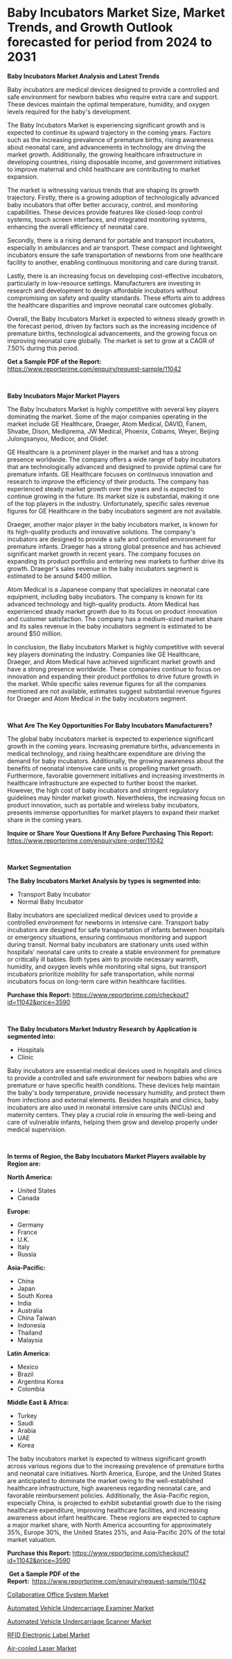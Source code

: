 <p><h1>Baby Incubators Market Size, Market Trends, and Growth Outlook forecasted for period from 2024 to 2031</h1></p><p><strong>Baby Incubators Market Analysis and Latest Trends</strong></p>
<p><p>Baby incubators are medical devices designed to provide a controlled and safe environment for newborn babies who require extra care and support. These devices maintain the optimal temperature, humidity, and oxygen levels required for the baby's development.</p><p>The Baby Incubators Market is experiencing significant growth and is expected to continue its upward trajectory in the coming years. Factors such as the increasing prevalence of premature births, rising awareness about neonatal care, and advancements in technology are driving the market growth. Additionally, the growing healthcare infrastructure in developing countries, rising disposable income, and government initiatives to improve maternal and child healthcare are contributing to market expansion.</p><p>The market is witnessing various trends that are shaping its growth trajectory. Firstly, there is a growing adoption of technologically advanced baby incubators that offer better accuracy, control, and monitoring capabilities. These devices provide features like closed-loop control systems, touch screen interfaces, and integrated monitoring systems, enhancing the overall efficiency of neonatal care.</p><p>Secondly, there is a rising demand for portable and transport incubators, especially in ambulances and air transport. These compact and lightweight incubators ensure the safe transportation of newborns from one healthcare facility to another, enabling continuous monitoring and care during transit.</p><p>Lastly, there is an increasing focus on developing cost-effective incubators, particularly in low-resource settings. Manufacturers are investing in research and development to design affordable incubators without compromising on safety and quality standards. These efforts aim to address the healthcare disparities and improve neonatal care outcomes globally.</p><p>Overall, the Baby Incubators Market is expected to witness steady growth in the forecast period, driven by factors such as the increasing incidence of premature births, technological advancements, and the growing focus on improving neonatal care globally. The market is set to grow at a CAGR of 7.50% during this period.</p></p>
<p><strong>Get a Sample PDF of the Report:&nbsp;</strong> <a href="https://www.reportprime.com/enquiry/request-sample/11042">https://www.reportprime.com/enquiry/request-sample/11042</a></p>
<p>&nbsp;</p>
<p><strong>Baby Incubators Major Market Players</strong></p>
<p><p>The Baby Incubators Market is highly competitive with several key players dominating the market. Some of the major companies operating in the market include GE Healthcare, Draeger, Atom Medical, DAVID, Fanem, Shvabe, Dison, Mediprema, JW Medical, Phoenix, Cobams, Weyer, Beijing Julongsanyou, Medicor, and Olidef.</p><p>GE Healthcare is a prominent player in the market and has a strong presence worldwide. The company offers a wide range of baby incubators that are technologically advanced and designed to provide optimal care for premature infants. GE Healthcare focuses on continuous innovation and research to improve the efficiency of their products. The company has experienced steady market growth over the years and is expected to continue growing in the future. Its market size is substantial, making it one of the top players in the industry. Unfortunately, specific sales revenue figures for GE Healthcare in the baby incubators segment are not available.</p><p>Draeger, another major player in the baby incubators market, is known for its high-quality products and innovative solutions. The company's incubators are designed to provide a safe and controlled environment for premature infants. Draeger has a strong global presence and has achieved significant market growth in recent years. The company focuses on expanding its product portfolio and entering new markets to further drive its growth. Draeger's sales revenue in the baby incubators segment is estimated to be around $400 million.</p><p>Atom Medical is a Japanese company that specializes in neonatal care equipment, including baby incubators. The company is known for its advanced technology and high-quality products. Atom Medical has experienced steady market growth due to its focus on product innovation and customer satisfaction. The company has a medium-sized market share and its sales revenue in the baby incubators segment is estimated to be around $50 million.</p><p>In conclusion, the Baby Incubators Market is highly competitive with several key players dominating the industry. Companies like GE Healthcare, Draeger, and Atom Medical have achieved significant market growth and have a strong presence worldwide. These companies continue to focus on innovation and expanding their product portfolios to drive future growth in the market. While specific sales revenue figures for all the companies mentioned are not available, estimates suggest substantial revenue figures for Draeger and Atom Medical in the baby incubators segment.</p></p>
<p>&nbsp;</p>
<p><strong>What Are The Key Opportunities For Baby Incubators Manufacturers?</strong></p>
<p><p>The global baby incubators market is expected to experience significant growth in the coming years. Increasing premature births, advancements in medical technology, and rising healthcare expenditure are driving the demand for baby incubators. Additionally, the growing awareness about the benefits of neonatal intensive care units is propelling market growth. Furthermore, favorable government initiatives and increasing investments in healthcare infrastructure are expected to further boost the market. However, the high cost of baby incubators and stringent regulatory guidelines may hinder market growth. Nevertheless, the increasing focus on product innovation, such as portable and wireless baby incubators, presents immense opportunities for market players to expand their market share in the coming years.</p></p>
<p><strong>Inquire or Share Your Questions If Any Before Purchasing This Report:</strong> <a href="https://www.reportprime.com/enquiry/pre-order/11042">https://www.reportprime.com/enquiry/pre-order/11042</a></p>
<p>&nbsp;</p>
<p><strong>Market Segmentation</strong></p>
<p><strong>The Baby Incubators Market Analysis by types is segmented into:</strong></p>
<p><ul><li>Transport Baby Incubator</li><li>Normal Baby Incubator</li></ul></p>
<p><p>Baby incubators are specialized medical devices used to provide a controlled environment for newborns in intensive care. Transport baby incubators are designed for safe transportation of infants between hospitals or emergency situations, ensuring continuous monitoring and support during transit. Normal baby incubators are stationary units used within hospitals' neonatal care units to create a stable environment for premature or critically ill babies. Both types aim to provide necessary warmth, humidity, and oxygen levels while monitoring vital signs, but transport incubators prioritize mobility for safe transportation, while normal incubators focus on long-term care within healthcare facilities.</p></p>
<p><strong>Purchase this Report:&nbsp;</strong><a href="https://www.reportprime.com/checkout?id=11042&price=3590">https://www.reportprime.com/checkout?id=11042&price=3590</a></p>
<p>&nbsp;</p>
<p><strong>The Baby Incubators Market Industry Research by Application is segmented into:</strong></p>
<p><ul><li>Hospitals</li><li>Clinic</li></ul></p>
<p><p>Baby incubators are essential medical devices used in hospitals and clinics to provide a controlled and safe environment for newborn babies who are premature or have specific health conditions. These devices help maintain the baby's body temperature, provide necessary humidity, and protect them from infections and external elements. Besides hospitals and clinics, baby incubators are also used in neonatal intensive care units (NICUs) and maternity centers. They play a crucial role in ensuring the well-being and care of vulnerable infants, helping them grow and develop properly under medical supervision.</p></p>
<p>&nbsp;</p>
<p><strong>In terms of Region, the Baby Incubators Market Players available by Region are:</strong></p>
<p>
    <p> <strong> North America: </strong>
        <ul>
            <li>United States</li>
            <li>Canada</li>
        </ul>
        </p> 
    <p> <strong> Europe: </strong>
        <ul>
            <li>Germany</li>
            <li>France</li>
            <li>U.K.</li>
            <li>Italy</li>
            <li>Russia</li>
        </ul>
        </p> 
    <p> <strong> Asia-Pacific: </strong>
        <ul>
            <li>China</li>
            <li>Japan</li>
            <li>South Korea</li>
            <li>India</li>
            <li>Australia</li>
            <li>China Taiwan</li>
            <li>Indonesia</li>
            <li>Thailand</li>
            <li>Malaysia</li>
        </ul>
        </p> 
    <p> <strong> Latin America: </strong>
        <ul>
            <li>Mexico</li>
            <li>Brazil</li>
            <li>Argentina Korea</li>
            <li>Colombia</li>
        </ul>
        </p> 
    <p> <strong> Middle East & Africa: </strong>
        <ul>
            <li>Turkey</li>
            <li>Saudi</li>
            <li>Arabia</li>
            <li>UAE</li>
            <li>Korea</li>
        </ul>
    </p>
    </p>
<p><p>The baby incubators market is expected to witness significant growth across various regions due to the increasing prevalence of premature births and neonatal care initiatives. North America, Europe, and the United States are anticipated to dominate the market owing to the well-established healthcare infrastructure, high awareness regarding neonatal care, and favorable reimbursement policies. Additionally, the Asia-Pacific region, especially China, is projected to exhibit substantial growth due to the rising healthcare expenditure, improving healthcare facilities, and increasing awareness about infant healthcare. These regions are expected to capture a major market share, with North America accounting for approximately 35%, Europe 30%, the United States 25%, and Asia-Pacific 20% of the total market valuation.</p></p>
<p><strong>Purchase this Report: </strong><a href="https://www.reportprime.com/checkout?id=11042&price=3590">https://www.reportprime.com/checkout?id=11042&price=3590</a></p>
<p>&nbsp;<strong>Get a Sample PDF of the Report:&nbsp;&nbsp;</strong><a href="https://www.reportprime.com/enquiry/request-sample/11042">https://www.reportprime.com/enquiry/request-sample/11042</a></p>
<p><strong></strong></p>
<p><p><a href="https://medium.com/@jessicajones1965/decoding-collaborative-office-system-market-metrics-market-share-trends-and-growth-patterns-f5e60ff15a28">Collaborative Office System Market</a></p><p><a href="https://medium.com/@jessicajones1965/automated-vehicle-undercarriage-examiner-market-analysis-its-cagr-market-segmentation-and-global-2807ec4f7816">Automated Vehicle Undercarriage Examiner Market</a></p><p><a href="https://medium.com/@jessicajones1965/automated-vehicle-undercarriage-scanner-market-furnishes-information-on-market-share-market-484288a6f681">Automated Vehicle Undercarriage Scanner Market</a></p><p><a href="https://medium.com/@jessicajones1965/rfid-electronic-label-market-the-key-to-successful-business-strategy-forecast-till-2031-e4dddc58f21e">RFID Electronic Label Market</a></p><p><a href="https://medium.com/@jessicajones1965/decoding-air-cooled-laser-market-metrics-market-share-trends-and-growth-patterns-1c5a71df017a">Air-cooled Laser Market</a></p></p>